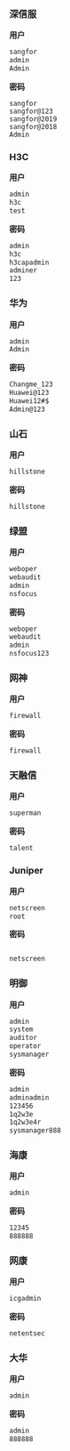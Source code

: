 ### 深信服

**用户**

```cmd
sangfor
admin
Admin
```

**密码**

```
sangfor
sangfor@123
sangfor@2019
sangfor@2018
Admin
```

### H3C

**用户**

```cmd
admin
h3c
test
```

**密码**

```cmd
admin
h3c
h3capadmin
adminer
123
```

### 华为

**用户**

```cmd
admin
Admin
```

**密码**

```cmd
Changme_123
Huawei@123
Huawei12#$
Admin@123
```

### 山石

**用户**

```cmd
hillstone
```

**密码**

```cmd
hillstone
```

### 绿盟

**用户**

```cmd
weboper
webaudit
admin
nsfocus
```

**密码**

```cmd
weboper
webaudit
admin
nsfocus123
```

### 网神

**用户**

```cmd
firewall
```

**密码**

```cmd
firewall
```

### 天融信

**用户**

```cmd
superman
```

**密码**

```
talent
```

### Juniper

**用户**

```cmd
netscreen
root
```

**密码**

```cmd

netscreen
```

### 明御

**用户**

```cmd
admin
system
auditor
operator
sysmanager
```

**密码**

```cmd
admin
adminadmin
123456
1q2w3e
1q2w3e4r
sysmanager888
```

### 海康

**用户**

```cmd
admin
```

**密码**

```cmd
12345
888888
```

### 网康

**用户**

```cmd
icgadmin
```

**密码**

```cmd
netentsec
```

### 大华
**用户**
```cmd
admin
```
**密码**

```cmd
admin
888888
```
